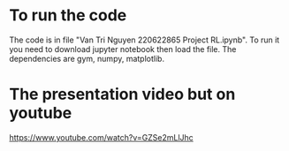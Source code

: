 # To run the code
The code is in file "Van Tri Nguyen 220622865 Project RL.ipynb". 
To run it you need to download jupyter notebook then load the file. 
The dependencies are gym, numpy, matplotlib.

# The presentation video but on youtube
https://www.youtube.com/watch?v=GZSe2mLlJhc